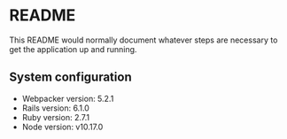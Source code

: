 # README

This README would normally document whatever steps are necessary to get the
application up and running.

## System configuration

* Webpacker version: 5.2.1
* Rails version: 6.1.0
* Ruby version: 2.7.1
* Node version: v10.17.0
